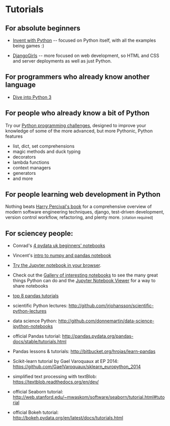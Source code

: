 # Tutorials

## For absolute beginners

* [Invent with Python](http://inventwithpython.com/) -- focused on Python itself, with all the examples being games :)

* [DjangoGirls](http://tutorial.djangogirls.com/) -- more focused on web development, so HTML and CSS and server deployments as well as just Python.


## For programmers who already know another language

* [Dive into Python 3](http://www.diveintopython3.net/)


## For people who already know a bit of Python

Try our [Python programming challenges](../challenges), designed to improve your knowledge
of some of the more advanced, but more Pythonic, Python features

* list, dict, set comprehensions
* magic methods and duck typing
* decorators
* lambda functions
* context managers
* generators 
* and more


## For people learning web development in Python

Nothing beats [Harry Percival's book](https://www.obeythetestinggoat.com) for a comprehensive overview of modern software engineering techniques, django, test-driven development, version control workflow, refactoring, and plenty more.  <small>[citation required]</small>


## For sciencey people:

* Conrad's [4 pydata uk beginners' notebooks](http://conrad.pythonanywhere.com/pydata)

* Vincent's [intro to numpy and pandas notebook](https://github.com/koaning/python_data_intro/tree/master)

* [Try the Jupyter notebook in your browser](http://jupyter.readthedocs.io/en/latest/tryjupyter.html).

* Check out the [Gallery of interesting notebooks](https://github.com/ipython/ipython/wiki/A-gallery-of-interesting-IPython-Notebooks)
  to see the many great things Python can do and the
  [Jupyter Notebook Viewer](http://nbviewer.jupyter.org/) for a way to share notebooks

* [top 8 pandas tutorials](http://www.dataschool.io/best-python-pandas-resources/)

* scientific Python lectures: http://github.com/jrjohansson/scientific-python-lectures
* data science Python: http://github.com/donnemartin/data-science-ipython-notebooks
* official Pandas tutorial: http://pandas.pydata.org/pandas-docs/stable/tutorials.html
* Pandas lessons & tutorials: http://bitbucket.org/hrojas/learn-pandas
* Scikit-learn tutorial by Gael Varoquaux at EP 2014: https://github.com/GaelVaroquaux/sklearn_europython_2014
* simplified text processing with textBlob: https://textblob.readthedocs.org/en/dev/
* official Seaborn tutorial: http://web.stanford.edu/~mwaskom/software/seaborn/tutorial.html#tutorial
* official Bokeh tutorial: http://bokeh.pydata.org/en/latest/docs/tutorials.html




